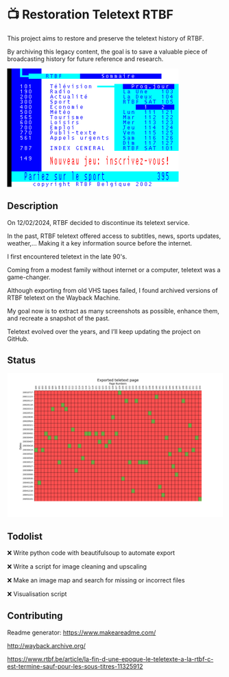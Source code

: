 # 📺 Restoration Teletext RTBF

This project aims to restore and preserve the teletext history of RTBF.

By archiving this legacy content, the goal is to save a valuable piece of broadcasting history for future reference and research.

![Alt text](https://github.com/pocketvince/Restoration-Teletext-RTBF/blob/main/picture.gif?raw=true "todo")

## Description
On 12/02/2024, RTBF decided to discontinue its teletext service.

In the past, RTBF teletext offered access to subtitles, news, sports updates, weather,... Making it a key information source before the internet.

I first encountered teletext in the late 90's.

Coming from a modest family without internet or a computer, teletext was a game-changer.

Although exporting from old VHS tapes failed, I found archived versions of RTBF teletext on the Wayback Machine.

My goal now is to extract as many screenshots as possible, enhance them, and recreate a snapshot of the past.

Teletext evolved over the years, and I’ll keep updating the project on GitHub.

## Status

![Alt text](https://github.com/pocketvince/Restoration-Teletext-RTBF/blob/main/map_teletext.png?raw=true "todo")

## Todolist
❌ Write python code with beautifulsoup to automate export

❌ Write a script for image cleaning and upscaling

❌ Make an image map and search for missing or incorrect files

❌ Visualisation script

## Contributing

Readme generator: https://www.makeareadme.com/

http://wayback.archive.org/

https://www.rtbf.be/article/la-fin-d-une-epoque-le-teletexte-a-la-rtbf-c-est-termine-sauf-pour-les-sous-titres-11325912
